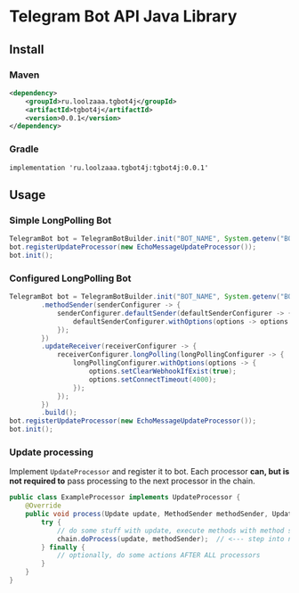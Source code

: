 # Telegram Bot API Java Library

## Install

### Maven
```xml
<dependency>
    <groupId>ru.loolzaaa.tgbot4j</groupId>
    <artifactId>tgbot4j</artifactId>
    <version>0.0.1</version>
</dependency>
```

### Gradle
```
implementation 'ru.loolzaaa.tgbot4j:tgbot4j:0.0.1'
```

## Usage

### Simple LongPolling Bot
```java
TelegramBot bot = TelegramBotBuilder.init("BOT_NAME", System.getenv("BOT_TOKEN")).build();
bot.registerUpdateProcessor(new EchoMessageUpdateProcessor());
bot.init();
```

### Configured LongPolling Bot
```java
TelegramBot bot = TelegramBotBuilder.init("BOT_NAME", System.getenv("BOT_TOKEN"))
        .methodSender(senderConfigurer -> {
            senderConfigurer.defaultSender(defaultSenderConfigurer -> {
                defaultSenderConfigurer.withOptions(options -> options.setMaxThreads(4));
            });
        })
        .updateReceiver(receiverConfigurer -> {
            receiverConfigurer.longPolling(longPollingConfigurer -> {
                longPollingConfigurer.withOptions(options -> {
                    options.setClearWebhookIfExist(true);
                    options.setConnectTimeout(4000);
                });
            });
        })
        .build();
bot.registerUpdateProcessor(new EchoMessageUpdateProcessor());
bot.init();
```

### Update processing

Implement `UpdateProcessor` and register it to bot. Each processor **can, but is not required to** pass processing to the next processor in the chain. 
```java
public class ExampleProcessor implements UpdateProcessor {
    @Override
    public void process(Update update, MethodSender methodSender, UpdateProcessorChain chain) {
        try {
            // do some stuff with update, execute methods with method sender
            chain.doProcess(update, methodSender);  // <--- step into next processor in chain
        } finally {
            // optionally, do some actions AFTER ALL processors
        }
    }
}
